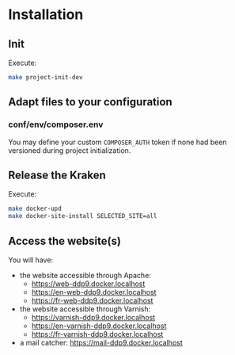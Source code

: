 # Installation

## Init

Execute:
```bash
make project-init-dev
```

## Adapt files to your configuration

### conf/env/composer.env

You may define your custom `COMPOSER_AUTH` token if none had been versioned
during project initialization.

## Release the Kraken

Execute:
```bash
make docker-upd
make docker-site-install SELECTED_SITE=all
```

## Access the website(s)

You will have:
* the website accessible through Apache:
  * https://web-ddp9.docker.localhost
  * https://en-web-ddp9.docker.localhost
  * https://fr-web-ddp9.docker.localhost
* the website accessible through Varnish:
  * https://varnish-ddp9.docker.localhost
  * https://en-varnish-ddp9.docker.localhost
  * https://fr-varnish-ddp9.docker.localhost
* a mail catcher: https://mail-ddp9.docker.localhost
